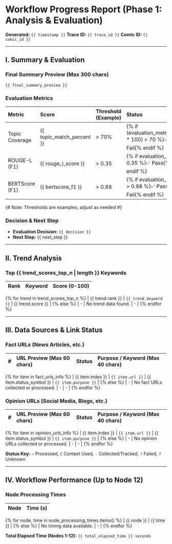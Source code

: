 # Workflow Progress Report (Phase 1: Analysis & Evaluation)

**Generated:** `{{ timestamp }}`
**Trace ID:** `{{ trace_id }}`
**Comic ID:** `{{ comic_id }}`

---

## I. Summary & Evaluation

### Final Summary Preview (Max 300 chars)
`{{ final_summary_preview }}`


### Evaluation Metrics

| Metric                | Score     | Threshold (Example) | Status   |
| :-------------------- | :-------- | :------------------ | :------- |
| Topic Coverage        | {{ topic_match_percent }} | > 70%             | {% if (evaluation_metrics.topic_coverage * 100) > 70 %}✅ Pass{% else %}❗ Fail{% endif %} |
| ROUGE-L (F1)          | {{ rouge_l_score }}         | > 0.35            | {% if evaluation_metrics.rouge_l > 0.35 %}✅ Pass{% else %}❗ Fail{% endif %} |
| BERTScore (F1)        | {{ bertscore_f1 }}        | > 0.88            | {% if evaluation_metrics.bert_score > 0.88 %}✅ Pass{% else %}❗ Fail{% endif %} |
{# Note: Thresholds are examples, adjust as needed #}

### Decision & Next Step

* **Evaluation Decision:** `{{ decision }}`
* **Next Step:** {{ next_step }}

---

## II. Trend Analysis

### Top {{ trend_scores_top_n | length }} Keywords

| Rank | Keyword             | Score (0-100) |
| :--- | :------------------ | :------------ |
{% for trend in trend_scores_top_n %}
| {{ trend.rank }} | `{{ trend.keyword }}` | {{ trend.score }}    |
{% else %}
| -    | No trend data found. | -             |
{% endfor %}

---

## III. Data Sources & Link Status

### Fact URLs (News Articles, etc.)

| #    | URL Preview (Max 60 chars)                   | Status | Purpose / Keyword (Max 40 chars) |
| :--- | :------------------------------------------- | :----- | :------------------------------- |
{% for item in fact_urls_info %}
| {{ item.index }} | `{{ item.url }}`                             | {{ item.status_symbol }} | `{{ item.purpose }}`           |
{% else %}
| -    | No fact URLs collected or processed.         | -      | -                                |
{% endfor %}

### Opinion URLs (Social Media, Blogs, etc.)

| #    | URL Preview (Max 60 chars)                   | Status | Purpose / Keyword (Max 40 chars) |
| :--- | :------------------------------------------- | :----- | :------------------------------- |
{% for item in opinion_urls_info %}
| {{ item.index }} | `{{ item.url }}`                             | {{ item.status_symbol }} | `{{ item.purpose }}`           |
{% else %}
| -    | No opinion URLs collected or processed.      | -      | -                                |
{% endfor %}

**Status Key:** `✓` Processed, `C` Context Used, `-` Collected/Tracked, `!` Failed, `?` Unknown

---

## IV. Workflow Performance (Up to Node 12)

### Node Processing Times

| Node        | Time (s) |
| :---------- | :------- |
{% for node, time in node_processing_times.items() %}
| {{ node }} | {{ time }}    |
{% else %}
| No timing data available. | -        |
{% endfor %}

**Total Elapsed Time (Nodes 1-12):** `{{ total_elapsed_time }} seconds`

